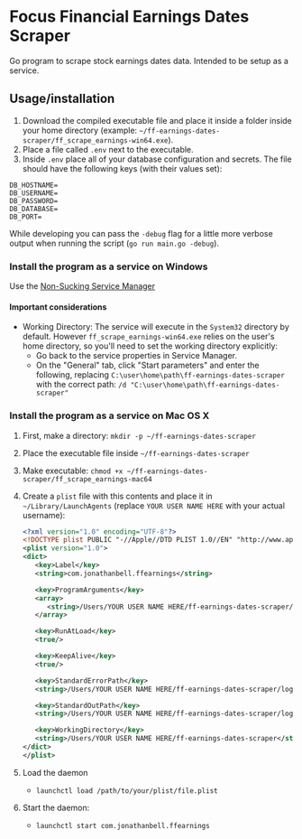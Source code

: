 # Focus Financial Earnings Dates Scraper

Go program to scrape stock earnings dates data. Intended to be setup as a service.

## Usage/installation

1. Download the compiled executable file and place it inside a folder inside your home directory (example: `~/ff-earnings-dates-scraper/ff_scrape_earnings-win64.exe`).
1. Place a file called `.env` next to the executable.
1. Inside `.env` place all of your database configuration and secrets. The file should have the following keys (with their values set):

```plaintext
DB_HOSTNAME=
DB_USERNAME=
DB_PASSWORD=
DB_DATABASE=
DB_PORT=
```

While developing you can pass the `-debug` flag for a little more verbose output when running the script (`go run main.go -debug`).

### Install the program as a service on Windows

Use the [Non-Sucking Service Manager](https://nssm.cc/)

#### Important considerations

- Working Directory: The service will execute in the `System32` directory by default. However  `ff_scrape_earnings-win64.exe` relies on the user's home directory, so you'll need to set the working directory explicitly:
  - Go back to the service properties in Service Manager.
  - On the "General" tab, click "Start parameters" and enter the following, replacing `C:\user\home\path\ff-earnings-dates-scraper` with the correct path: `/d "C:\user\home\path\ff-earnings-dates-scraper"`

### Install the program as a service on Mac OS X

1. First, make a directory: `mkdir -p ~/ff-earnings-dates-scraper`
1. Place the executable file inside `~/ff-earnings-dates-scraper`
1. Make executable: `chmod +x ~/ff-earnings-dates-scraper/ff_scrape_earnings-mac64`
1. Create a `plist` file with this contents and place it in `~/Library/LaunchAgents` (replace `YOUR USER NAME HERE` with your actual username):

   ```xml
   <?xml version="1.0" encoding="UTF-8"?>
   <!DOCTYPE plist PUBLIC "-//Apple//DTD PLIST 1.0//EN" "http://www.apple.com/DTDs/PropertyList-1.0.dtd">
   <plist version="1.0">
   <dict>
      <key>Label</key>
      <string>com.jonathanbell.ffearnings</string>

      <key>ProgramArguments</key>
      <array>
         <string>/Users/YOUR USER NAME HERE/ff-earnings-dates-scraper/ff_scrape_earnings-mac64</string>
      </array>

      <key>RunAtLoad</key>
      <true/>

      <key>KeepAlive</key>
      <true/>

      <key>StandardErrorPath</key>
      <string>/Users/YOUR USER NAME HERE/ff-earnings-dates-scraper/log.txt</string>

      <key>StandardOutPath</key>
      <string>/Users/YOUR USER NAME HERE/ff-earnings-dates-scraper/log.txt</string>

      <key>WorkingDirectory</key>
      <string>/Users/YOUR USER NAME HERE/ff-earnings-dates-scraper</string>
   </dict>
   </plist>
   ```

1. Load the daemon
   - `launchctl load /path/to/your/plist/file.plist`
1. Start the daemon:
   - `launchctl start com.jonathanbell.ffearnings`
